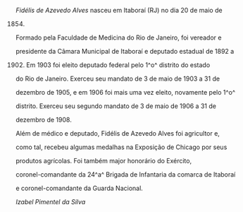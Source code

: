 

*Fidélis de Azevedo Alves* nasceu em Itaboraí (RJ) no dia 20 de maio de

1854.



Formado pela Faculdade de Medicina do Rio de Janeiro, foi vereador e

presidente da Câmara Municipal de Itaboraí e deputado estadual de 1892 a

1902. Em 1903 foi eleito deputado federal pelo 1^o^ distrito do estado

do Rio de Janeiro. Exerceu seu mandato de 3 de maio de 1903 a 31 de

dezembro de 1905, e em 1906 foi mais uma vez eleito, novamente pelo 1^o^

distrito. Exerceu seu segundo mandato de 3 de maio de 1906 a 31 de

dezembro de 1908.



Além de médico e deputado, Fidélis de Azevedo Alves foi agricultor e,

como tal, recebeu algumas medalhas na Exposição de Chicago por seus

produtos agrícolas. Foi também major honorário do Exército,

coronel-comandante da 24^a^ Brigada de Infantaria da comarca de Itaboraí

e coronel-comandante da Guarda Nacional.



*Izabel Pimentel da Silva*



